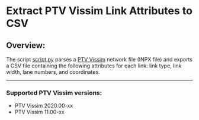 # Extract PTV Vissim Link Attributes to CSV

## Overview:
The script [script.py](../master/script.py) parses a [PTV Vissim](https://www.ptvgroup.com/en/solutions/products/ptv-vissim/) network file (INPX file) and exports a CSV file containing the following attributes for each link: link type, link width, lane numbers, and coordinates.

------
### Supported PTV Vissim versions:
* PTV Vissim 2020.00-xx
* PTV Vissim 11.00-xx

